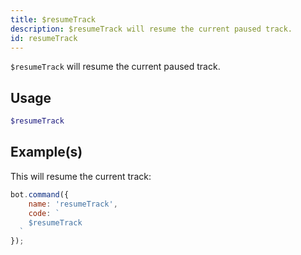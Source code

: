 ```yaml
---
title: $resumeTrack
description: $resumeTrack will resume the current paused track. 
id: resumeTrack
---
```


`$resumeTrack` will resume the current paused track.   

## Usage

```php
$resumeTrack
```

## Example(s)

This will resume the current track:

```javascript
bot.command({
    name: 'resumeTrack',
    code: `
    $resumeTrack
  `
});
```